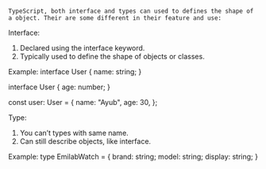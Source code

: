                                                                 TypeScript, both interface and types can used to defines the shape of a object. Their are some different in their feature and use: 

Interface:

1. Declared using the interface keyword.
2. Typically used to define the shape of objects or classes.

Example:
   interface User {
  name: string;
}

interface User {
  age: number;
}

const user: User = {
  name: "Ayub",
  age: 30,
};

Type:
 1. You can’t types with same name.
 2. Can still describe objects, like interface.

Example: 
  type EmilabWatch = {
        brand: string;
        model: string;
        display: string;
    }
    
   
